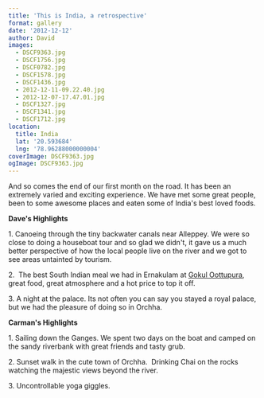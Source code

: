 ```yaml
---
title: 'This is India, a retrospective'
format: gallery
date: '2012-12-12'
author: David
images:
  - DSCF9363.jpg
  - DSCF1756.jpg
  - DSCF0782.jpg
  - DSCF1578.jpg
  - DSCF1436.jpg
  - 2012-12-11-09.22.40.jpg
  - 2012-12-07-17.47.01.jpg
  - DSCF1327.jpg
  - DSCF1341.jpg
  - DSCF1712.jpg
location:
  title: India
  lat: '20.593684'
  lng: '78.96288000000004'
coverImage: DSCF9363.jpg
ogImage: DSCF9363.jpg
---
```

And so comes the end of our first month on the road. It has been an extremely varied and exciting experience. We have met some great people, been to some awesome places and eaten some of India's best loved foods.

**Dave's Highlights**

1\. Canoeing through the tiny backwater canals near Alleppey. We were so close to doing a houseboat tour and so glad we didn't, it gave us a much better perspective of how the local people live on the river and we got to see areas untainted by tourism.

2\.  The best South Indian meal we had in Ernakulam at [Gokul Oottupura](http://www.tripadvisor.com/Restaurant_Review-g297633-d2019309-Reviews-Gokul_oottupura-Kochi_Cochin_Kerala.html), great food, great atmosphere and a hot price to top it off.

3\. A night at the palace. Its not often you can say you stayed a royal palace, but we had the pleasure of doing so in Orchha.

**Carman's Highlights**

1\. Sailing down the Ganges. We spent two days on the boat and camped on the sandy riverbank with great friends and tasty grub.

2\. Sunset walk in the cute town of Orchha.  Drinking Chai on the rocks watching the majestic views beyond the river.

3\. Uncontrollable yoga giggles.
